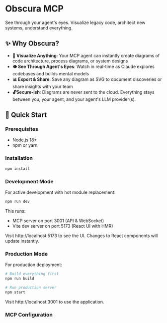 # Obscura MCP

See through your agent's eyes. Visualize legacy code, architect new systems, understand everything.

## ✨ Why Obscura?

- **🧠 Visualize Anything**: Your MCP agent can instantly create diagrams of code architecture, process diagrams, or system designs
- **👁️ See Through Agent's Eyes**: Watch in real-time as Claude explores codebases and builds mental models
- **📊 Export & Share**: Save any diagram as SVG to document discoveries or share insights with your team
- **🔓Secure-ish**: Diagrams are never sent to the cloud. Everything stays between you, your agent, and your agent's LLM provider(s).

## 🚀 Quick Start

### Prerequisites

- Node.js 18+
- npm or yarn

### Installation

```bash
npm install
```

### Development Mode

For active development with hot module replacement:

```bash
npm run dev
```

This runs:
- MCP server on port 3001 (API & WebSocket)
- Vite dev server on port 5173 (React UI with HMR)

Visit http://localhost:5173 to see the UI. Changes to React components will update instantly.

### Production Mode

For production deployment:

```bash
# Build everything first
npm run build

# Run production server
npm start
```

Visit http://localhost:3001 to use the application.

### MCP Configuration
